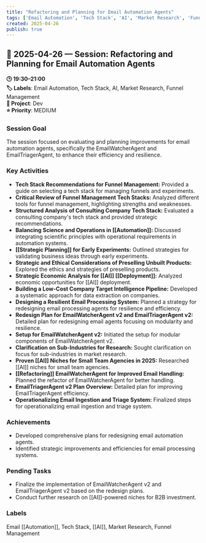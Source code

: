 ```yaml
---
title: "Refactoring and Planning for Email Automation Agents"
tags: ['Email Automation', 'Tech Stack', 'AI', 'Market Research', 'Funnel Management']
created: 2025-04-26
publish: true
---
```


## 📅 2025-04-26 — Session: Refactoring and Planning for Email Automation Agents

**🕒 19:30–21:00**  
**🏷️ Labels**: Email Automation, Tech Stack, AI, Market Research, Funnel Management  
**📂 Project**: Dev  
**⭐ Priority**: MEDIUM  


### Session Goal
The session focused on evaluating and planning improvements for email automation agents, specifically the EmailWatcherAgent and EmailTriagerAgent, to enhance their efficiency and resilience.

### Key Activities
- **Tech Stack Recommendations for Funnel Management:** Provided a guide on selecting a tech stack for managing funnels and experiments.
- **Critical Review of Funnel Management Tech Stacks:** Analyzed different tools for funnel management, highlighting strengths and weaknesses.
- **Structured Analysis of Consulting Company Tech Stack:** Evaluated a consulting company's tech stack and provided strategic recommendations.
- **Balancing Science and Operations in [[Automation]]:** Discussed integrating scientific principles with operational requirements in automation systems.
- **[[Strategic Planning]] for Early Experiments:** Outlined strategies for validating business ideas through early experiments.
- **Strategic and Ethical Considerations of Preselling Unbuilt Products:** Explored the ethics and strategies of preselling products.
- **Strategic Economic Analysis for [[AI]] [[Deployment]]:** Analyzed economic opportunities for [[AI]] deployment.
- **Building a Low-Cost Company Target Intelligence Pipeline:** Developed a systematic approach for data extraction on companies.
- **Designing a Resilient Email Processing System:** Planned a strategy for redesigning email processing agents for resilience and efficiency.
- **Redesign Plan for EmailWatcherAgent v2 and EmailTriagerAgent v2:** Detailed plan for redesigning email agents focusing on modularity and resilience.
- **Setup for EmailWatcherAgent v2:** Initiated the setup for modular components of EmailWatcherAgent v2.
- **Clarification on Sub-Industries for Research:** Sought clarification on focus for sub-industries in market research.
- **Proven [[AI]] Niches for Small Team Agencies in 2025:** Researched [[AI]] niches for small team agencies.
- **[[Refactoring]] EmailWatcherAgent for Improved Email Handling:** Planned the refactor of EmailWatcherAgent for better handling.
- **EmailTriagerAgent v2 Plan Overview:** Detailed plan for improving EmailTriagerAgent efficiency.
- **Operationalizing Email Ingestion and Triage System:** Finalized steps for operationalizing email ingestion and triage system.

### Achievements
- Developed comprehensive plans for redesigning email automation agents.
- Identified strategic improvements and efficiencies for email processing systems.

### Pending Tasks
- Finalize the implementation of EmailWatcherAgent v2 and EmailTriagerAgent v2 based on the redesign plans.
- Conduct further research on [[AI]]-powered niches for B2B investment.

### Labels
Email [[Automation]], Tech Stack, [[AI]], Market Research, Funnel Management
